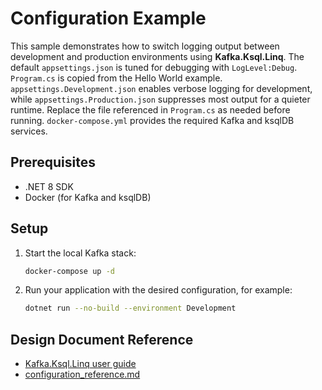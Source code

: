 # Configuration Example

This sample demonstrates how to switch logging output between development and production environments using **Kafka.Ksql.Linq**.
The default `appsettings.json` is tuned for debugging with `LogLevel:Debug`.
`Program.cs` is copied from the Hello World example. `appsettings.Development.json` enables verbose logging for development, while
`appsettings.Production.json` suppresses most output for a quieter runtime. Replace the file referenced in `Program.cs` as needed before running.
`docker-compose.yml` provides the required Kafka and ksqlDB services.

## Prerequisites

- .NET 8 SDK
- Docker (for Kafka and ksqlDB)

## Setup

1. Start the local Kafka stack:
   ```bash
   docker-compose up -d
   ```
2. Run your application with the desired configuration, for example:
   ```bash
   dotnet run --no-build --environment Development
   ```

## Design Document Reference

- [Kafka.Ksql.Linq user guide](../../docs/kafka_ksql_linq_user_guide.md)
- [configuration_reference.md](../../docs/configuration_reference.md)
